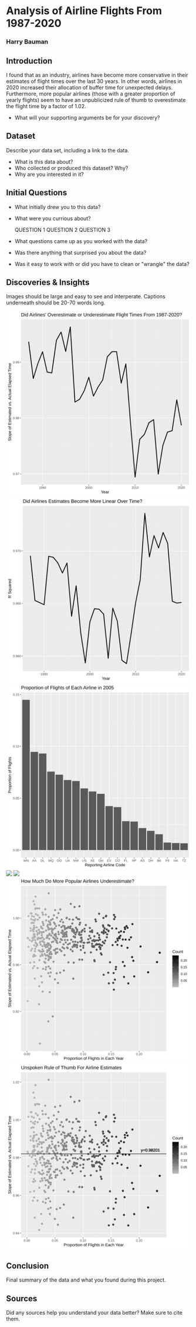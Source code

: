 # Analysis of Airline Flights From 1987-2020
### Harry Bauman

## Introduction

I found that as an industry, airlines have become more conservative in their estimates of flight times over the last 30 years. In other words, airlines in 2020 increased their allocation of buffer time for unexpected delays. Furthermore, more popular airlines (those with a greater proportion of yearly flights) seem to have an unpublicized rule of thumb to overestimate the flight time by a factor of 1.02.

- What will your supporting arguments be for your discovery?

## Dataset

Describe your data set, including a link to the data. 
- What is this data about?
- Who collected or produced this dataset? Why?
- Why are you interested in it?

## Initial Questions

- What initially drew you to this data? 
- What were you currious about? 

    QUESTION 1
    QUESTION 2
    QUESTION 3
  
- What questions came up as you worked with the data? 
- Was there anything that surprised you about the data?
- Was it easy to work with or did you have to clean or "wrangle" the data?

## Discoveries & Insights

Images should be large and easy to see and interperate. 
Captions underneath should be 20-70 words long.

![](allslopedata.svg)
![](allrsquareddata.svg)
![](counts.svg)
![](multipleairlineslopes.svg)
![](multipleslopes.svg)
![](popularity.svg)
![](trimmedpopularity.svg)

## Conclusion

Final summary of the data and what you found during this project.

## Sources

Did any sources help you understand your data better? Make sure to cite them.
